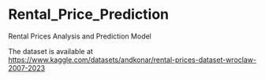 # Rental_Price_Prediction

Rental Prices Analysis and Prediction Model

The dataset is available at https://www.kaggle.com/datasets/andkonar/rental-prices-dataset-wroclaw-2007-2023
